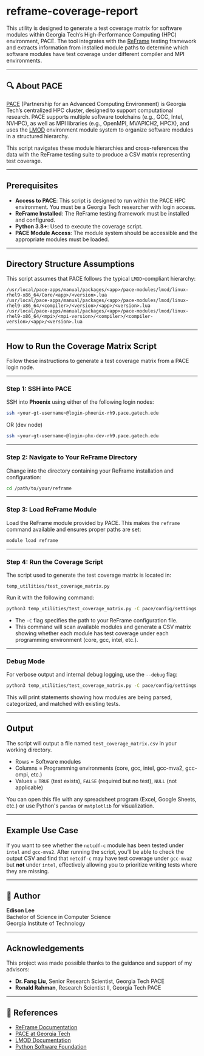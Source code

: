 # reframe-coverage-report

This utility is designed to generate a test coverage matrix for software modules within Georgia Tech’s High-Performance Computing (HPC) environment, PACE. The tool integrates with the [ReFrame](https://reframe-hpc.readthedocs.io/) testing framework and extracts information from installed module paths to determine which software modules have test coverage under different compiler and MPI environments.

---

## 🔍 About PACE

[PACE](https://pace.gatech.edu/) (Partnership for an Advanced Computing Environment) is Georgia Tech’s centralized HPC cluster, designed to support computational research. PACE supports multiple software toolchains (e.g., GCC, Intel, NVHPC), as well as MPI libraries (e.g., OpenMPI, MVAPICH2, HPCX), and uses the [LMOD](https://lmod.readthedocs.io/en/latest/) environment module system to organize software modules in a structured hierarchy.

This script navigates these module hierarchies and cross-references the data with the ReFrame testing suite to produce a CSV matrix representing test coverage.

---

## Prerequisites

- **Access to PACE**: This script is designed to run within the PACE HPC environment. You must be a Georgia Tech researcher with login access.
- **ReFrame Installed**: The ReFrame testing framework must be installed and configured.
- **Python 3.8+**: Used to execute the coverage script.
- **PACE Module Access**: The module system should be accessible and the appropriate modules must be loaded.

---

## Directory Structure Assumptions

This script assumes that PACE follows the typical `LMOD`-compliant hierarchy:

```
/usr/local/pace-apps/manual/packages/<app>/pace-modules/lmod/linux-rhel9-x86_64/Core/<app>/<version>.lua
/usr/local/pace-apps/manual/packages/<app>/pace-modules/lmod/linux-rhel9-x86_64/<compiler>/<version>/<app>/<version>.lua
/usr/local/pace-apps/manual/packages/<app>/pace-modules/lmod/linux-rhel9-x86_64/<mpi>/<mpi-version>/<compiler>/<compiler-version>/<app>/<version>.lua
```

---

##  How to Run the Coverage Matrix Script

Follow these instructions to generate a test coverage matrix from a PACE login node.

---

### Step 1: SSH into PACE

SSH into **Phoenix** using either of the following login nodes:

```bash
ssh <your-gt-username>@login-phoenix-rh9.pace.gatech.edu
```

OR (dev node)

```bash
ssh <your-gt-username>@login-phx-dev-rh9.pace.gatech.edu
```

---

### Step 2: Navigate to Your ReFrame Directory

Change into the directory containing your ReFrame installation and configuration:

```bash
cd /path/to/your/reframe
```

---

### Step 3: Load ReFrame Module

Load the ReFrame module provided by PACE. This makes the `reframe` command available and ensures proper paths are set:

```bash
module load reframe
```

---

### Step 4: Run the Coverage Script

The script used to generate the test coverage matrix is located in:

```
temp_utilities/test_coverage_matrix.py
```

Run it with the following command:

```bash
python3 temp_utilities/test_coverage_matrix.py -C pace/config/settings.py
```

- The `-C` flag specifies the path to your ReFrame configuration file.
- This command will scan available modules and generate a CSV matrix showing whether each module has test coverage under each programming environment (core, gcc, intel, etc.).

---

### Debug Mode

For verbose output and internal debug logging, use the `--debug` flag:

```bash
python3 temp_utilities/test_coverage_matrix.py -C pace/config/settings.py --debug
```

This will print statements showing how modules are being parsed, categorized, and matched with existing tests.

---

## Output

The script will output a file named `test_coverage_matrix.csv` in your working directory.

- Rows = Software modules
- Columns = Programming environments (core, gcc, intel, gcc-mva2, gcc-ompi, etc.)
- Values = `TRUE` (test exists), `FALSE` (required but no test), `NULL` (not applicable)

You can open this file with any spreadsheet program (Excel, Google Sheets, etc.) or use Python's `pandas` or `matplotlib` for visualization.

---

##  Example Use Case

If you want to see whether the `netcdf-c` module has been tested under `intel` and `gcc-mva2`. After running the script, you’ll be able to check the output CSV and find that `netcdf-c` may have test coverage under `gcc-mva2` but **not** under `intel`, effectively allowing you to prioritize writing tests where they are missing.

---

## 👥 Author

**Edison Lee**  
Bachelor of Science in Computer Science  
Georgia Institute of Technology

---
## Acknowledgements

This project was made possible thanks to the guidance and support of my advisors:

- **Dr. Fang Liu**, Senior Research Scientist, Georgia Tech PACE
- **Ronald Rahman**, Research Scientist II, Georgia Tech PACE

---

## 📘 References

- [ReFrame Documentation](https://reframe-hpc.readthedocs.io/en/stable/)
- [PACE at Georgia Tech](https://pace.gatech.edu/)
- [LMOD Documentation](https://lmod.readthedocs.io/en/latest/)
- [Python Software Foundation](https://www.python.org/)
